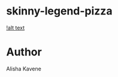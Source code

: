 # skinny-legend-pizza
[!alt text](https://cdn.junglecreations.com/wp/junglecms/2019/09/bd813bc6-pink-pizza.jpg)
# Author 
Alisha Kavene
